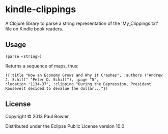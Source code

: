 # kindle-clippings

A Clojure library to parse a string representation of the 'My_Clippings.txt' file on Kindle book readers.

## Usage

```
(parse <string>)
```

Returns a sequence of maps, thus:

```
({:title "How an Economy Grows and Why It Crashes", :authors ("Andrew J. Schiff" "Peter D. Schiff"), :page "5",
:location "1134-37", :clipping "During the Depression, President Roosevelt decided to devalue the dollar..."})
```

## License

Copyright © 2013 Paul Bowler

Distributed under the Eclipse Public License version 10.0
